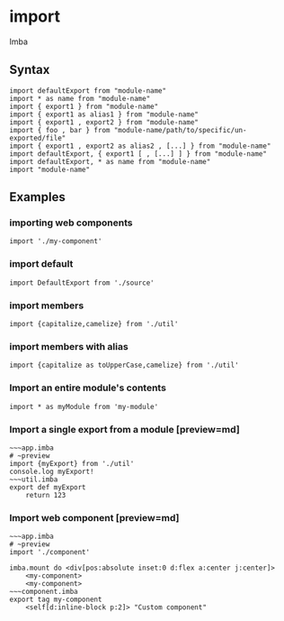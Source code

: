 # import

Imba 

## Syntax
```imba
import defaultExport from "module-name"
import * as name from "module-name"
import { export1 } from "module-name"
import { export1 as alias1 } from "module-name"
import { export1 , export2 } from "module-name"
import { foo , bar } from "module-name/path/to/specific/un-exported/file"
import { export1 , export2 as alias2 , [...] } from "module-name"
import defaultExport, { export1 [ , [...] ] } from "module-name"
import defaultExport, * as name from "module-name"
import "module-name"
```

## Examples

### importing web components
```imba
import './my-component'
```

### import default
```imba
import DefaultExport from './source'
```

### import members
```imba
import {capitalize,camelize} from './util'
```

### import members with alias
```imba
import {capitalize as toUpperCase,camelize} from './util'
```

### Import an entire module's contents
```imba
import * as myModule from 'my-module'
```

### Import a single export from a module [preview=md]
```imba
~~~app.imba
# ~preview
import {myExport} from './util'
console.log myExport!
~~~util.imba
export def myExport
    return 123
```


### Import web component [preview=md]
```imba
~~~app.imba
# ~preview
import './component'

imba.mount do <div[pos:absolute inset:0 d:flex a:center j:center]>
    <my-component>
    <my-component>
~~~component.imba
export tag my-component
    <self[d:inline-block p:2]> "Custom component"
```